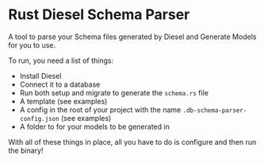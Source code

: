 # Rust Diesel Schema Parser
A tool to parse your Schema files generated by Diesel and Generate Models for you to use.

To run, you need a list of things:
- Install Diesel
- Connect it to a database
- Run both setup and migrate to generate the `schema.rs` file
- A template (see examples)
- A config in the root of your project with the name `.db-schema-parser-config.json` (see examples)
- A folder to for your models to be generated in

With all of these things in place, all you have to do is configure and then run the binary!

